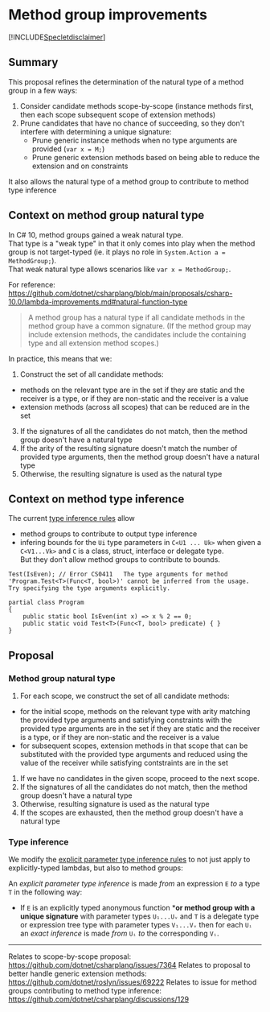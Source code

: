# Method group improvements

[!INCLUDE[Specletdisclaimer](speclet-disclaimer.md)]

## Summary
[summary]: #summary

This proposal refines the determination of the natural type of a method group in a few ways:
1. Consider candidate methods scope-by-scope (instance methods first, then each scope subsequent scope of extension methods)
2. Prune candidates that have no chance of succeeding, so they don't interfere with determining a unique signature:
    - Prune generic instance methods when no type arguments are provided (`var x = M;`)
    - Prune generic extension methods based on being able to reduce the extension and on constraints

It also allows the natural type of a method group to contribute to method type inference

## Context on method group natural type

In C# 10, method groups gained a weak natural type.  
That type is a "weak type" in that it only comes into play when the method group is not target-typed (ie. it plays no role in `System.Action a = MethodGroup;`).  
That weak natural type allows scenarios like `var x = MethodGroup;`.

For reference:
https://github.com/dotnet/csharplang/blob/main/proposals/csharp-10.0/lambda-improvements.md#natural-function-type

> A method group has a natural type if all candidate methods in the method group have a common signature. (If the method group may include extension methods, the candidates include the containing type and all extension method scopes.)

In practice, this means that we:
1. Construct the set of all candidate methods:
  - methods on the relevant type are in the set if they are static and the receiver is a type, or if they are non-static and the receiver is a value
  - extension methods (across all scopes) that can be reduced are in the set
3. If the signatures of all the candidates do not match, then the method group doesn't have a natural type
4. If the arity of the resulting signature doesn't match the number of provided type arguments, then the method group doesn't have a natural type
5. Otherwise, the resulting signature is used as the natural type

## Context on method type inference

The current [type inference rules](https://github.com/dotnet/csharpstandard/blob/draft-v7/standard/expressions.md#1263-type-inference) allow 
- method groups to contribute to output type inference
- infering bounds for the `Ui` type parameters in `C<U1 ... Uk>` when given a `C<V1...Vk>` and `C` is a class, struct, interface or delegate type.  
But they don't allow method groups to contribute to bounds.

```
Test(IsEven); // Error CS0411	The type arguments for method 'Program.Test<T>(Func<T, bool>)' cannot be inferred from the usage. Try specifying the type arguments explicitly.

partial class Program
{
    public static bool IsEven(int x) => x % 2 == 0;
    public static void Test<T>(Func<T, bool> predicate) { }
}
```

## Proposal

### Method group natural type

1. For each scope, we construct the set of all candidate methods:
  - for the initial scope, methods on the relevant type with arity matching the provided type arguments and satisfying constraints with the provided type arguments are in the set if they are static and the receiver is a type, or if they are non-static and the receiver is a value
  - for subsequent scopes, extension methods in that scope that can be substituted with the provided type arguments and reduced using the value of the receiver while satisfying contstraints are in the set
  1. If we have no candidates in the given scope, proceed to the next scope.
  2. If the signatures of all the candidates do not match, then the method group doesn't have a natural type
  3. Otherwise, resulting signature is used as the natural type
2. If the scopes are exhausted, then the method group doesn't have a natural type

### Type inference
[inference]: #inference

We modify the [explicit parameter type inference rules](https://github.com/dotnet/csharpstandard/blob/draft-v7/standard/expressions.md#12638-explicit-parameter-type-inferences) to not just apply to explicitly-typed lambdas, but also to method groups:

An *explicit parameter type inference* is made *from* an expression `E` *to* a type `T` in the following way:

- If `E` is an explicitly typed anonymous function \***or method group with a unique signature** with parameter types `U₁...Uᵥ` and `T` is a delegate type or expression tree type with parameter types `V₁...Vᵥ` then for each `Uᵢ` an *exact inference* is made *from* `Uᵢ` *to* the corresponding `Vᵢ`.

----

Relates to scope-by-scope proposal: https://github.com/dotnet/csharplang/issues/7364
Relates to proposal to better handle generic extension methods: https://github.com/dotnet/roslyn/issues/69222
Relates to issue for method groups contributing to method type inference: https://github.com/dotnet/csharplang/discussions/129
